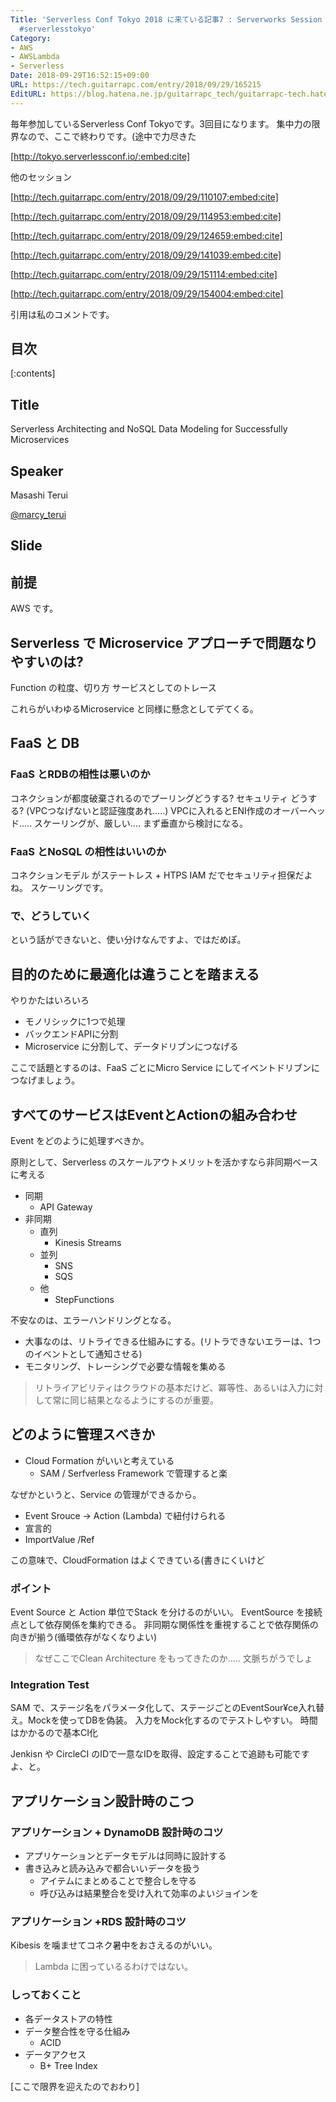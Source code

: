```yaml
---
Title: 'Serverless Conf Tokyo 2018 に来ている記事7 : Serverworks Session #ServerlessConf
  #serverlesstokyo'
Category:
- AWS
- AWSLambda
- Serverless
Date: 2018-09-29T16:52:15+09:00
URL: https://tech.guitarrapc.com/entry/2018/09/29/165215
EditURL: https://blog.hatena.ne.jp/guitarrapc_tech/guitarrapc-tech.hatenablog.com/atom/entry/10257846132641641562
---
```


毎年参加しているServerless Conf Tokyoです。3回目になります。
集中力の限界なので、ここで終わりです。(途中で力尽きた

[http://tokyo.serverlessconf.io/:embed:cite]


他のセッション


[http://tech.guitarrapc.com/entry/2018/09/29/110107:embed:cite]


[http://tech.guitarrapc.com/entry/2018/09/29/114953:embed:cite]


[http://tech.guitarrapc.com/entry/2018/09/29/124659:embed:cite]


[http://tech.guitarrapc.com/entry/2018/09/29/141039:embed:cite]


[http://tech.guitarrapc.com/entry/2018/09/29/151114:embed:cite]


[http://tech.guitarrapc.com/entry/2018/09/29/154004:embed:cite]


引用は私のコメントです。


## 目次

[:contents]

## Title

Serverless Architecting and NoSQL Data Modeling for Successfully Microservices

## Speaker

Masashi Terui

[@marcy_terui](https://twitter.com/marcy_terui)

## Slide

<script async class="speakerdeck-embed" data-id="588f43e5683049479583c86b53fa8daa" data-ratio="1.77777777777778" src="//speakerdeck.com/assets/embed.js"></script>

## 前提

AWS です。

## Serverless で Microservice アプローチで問題なりやすいのは?

Function の粒度、切り方
サービスとしてのトレース

これらがいわゆるMicroservice と同様に懸念としてデてくる。

## FaaS と DB

### FaaS とRDBの相性は悪いのか

コネクションが都度破棄されるのでプーリングどうする?
セキュリティ どうする? (VPCつなげないと認証強度あれ.....)
VPCに入れるとENI作成のオーバーヘッド.....
スケーリングが、厳しい.... まず垂直から検討になる。


### FaaS とNoSQL の相性はいいのか

コネクションモデル がステートレス + HTPS
IAM だでセキュリティ担保だよね。
スケーリングです。

### で、どうしていく

という話ができないと、使い分けなんですよ、ではだめぽ。

## 目的のために最適化は違うことを踏まえる

やりかたはいろいろ

* モノリシックに1つで処理
* バックエンドAPIに分割
* Microservice に分割して、データドリブンにつなげる

ここで話題とするのは、FaaS ごとにMicro Service にしてイベントドリブンにつなげましょう。

## すべてのサービスはEventとActionの組み合わせ

Event をどのように処理すべきか。

原則として、Serverless のスケールアウトメリットを活かすなら非同期ベースに考える

* 同期
    * API Gateway 
* 非同期
    * 直列
        * Kinesis Streams
    * 並列
        * SNS
        * SQS
    * 他
        * StepFunctions

不安なのは、エラーハンドリングとなる。

* 大事なのは、リトライできる仕組みにする。(リトラできないエラーは、1つのイベントとして通知させる)
* モニタリング、トレーシングで必要な情報を集める

> リトライアビリティはクラウドの基本だけど、冪等性、あるいは入力に対して常に同じ結果となるようにするのが重要。

## どのように管理スべきか

* Cloud Formation がいいと考えている
    * SAM / Serfverless Framework で管理すると楽

なぜかというと、Service の管理ができるから。

* Event Srouce -> Action (Lambda) で紐付けられる
* 宣言的
* ImportValue /Ref

この意味で、CloudFormation はよくできている(書きにくいけど

### ポイント

Event Source と Action 単位でStack を分けるのがいい。
EventSource を接続点として依存関係を集約できる。
非同期な関係性を重視することで依存関係の向きが揃う(循環依存がなくなりよい)

> なぜここでClean Architecture をもってきたのか..... 文脈ちがうでしょ

### Integration Test

SAM で、ステージ名をパラメータ化して、ステージごとのEventSour¥ce入れ替え。Mockを使ってDBを偽装。
入力をMock化するのでテストしやすい。
時間はかかるので基本CI化

Jenkisn や CircleCI のIDで一意なIDを取得、設定することで追跡も可能ですよ、と。

## アプリケーション設計時のこつ

### アプリケーション + DynamoDB 設計時のコツ

* アプリケーションとデータモデルは同時に設計する
* 書き込みと読み込みで都合いいデータを扱う
    * アイテムにまとめることで整合しを守る
    * 呼び込みは結果整合を受け入れて効率のよいジョインを

### アプリケーション +RDS 設計時のコツ

Kibesis を噛ませてコネク暑中をおさえるのがいい。

> Lambda に困っているるわけではない。

### しっておくこと

* 各データストアの特性
* データ整合性を守る仕組み
    * ACID
* データアクセス
    * B+ Tree Index


[ここで限界を迎えたのでおわり]
